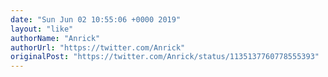 ```yaml
---
date: "Sun Jun 02 10:55:06 +0000 2019"
layout: "like"
authorName: "Anrick"
authorUrl: "https://twitter.com/Anrick"
originalPost: "https://twitter.com/Anrick/status/1135137760778555393"
---
```

